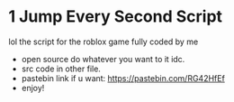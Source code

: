 # 1 Jump Every Second Script
lol the script for the roblox game fully coded by me 

- open source do whatever you want to it idc.
- src code in other file.
- pastebin link if u want: https://pastebin.com/RG42HfEf
- enjoy!
